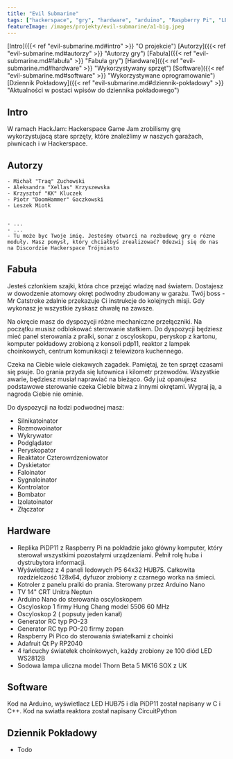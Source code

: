 ```yaml
---
title: "Evil Submarine"
tags: ["hackerspace", "gry", "hardware", "arduino", "Raspberry Pi", "LED", "WS2812", "Game Jam", "Hack Jam", "łódź podwodna"]
featureImage: /images/projekty/evil-submarine/a1-big.jpeg
---
```


[Intro]({{< ref "evil-submarine.md#intro" >}} "O projekcie") [Autorzy]({{< ref "evil-submarine.md#autorzy" >}} "Autorzy gry") [Fabuła]({{< ref "evil-submarine.md#fabuła" >}} "Fabuła gry") [Hardware]({{< ref "evil-submarine.md#hardware" >}} "Wykorzystywany sprzęt") [Software]({{< ref "evil-submarine.md#software" >}} "Wykorzystywane oprogramowanie") [Dziennik Pokładowy]({{< ref "evil-submarine.md#dziennik-pokładowy" >}} "Aktualności w postaci wpisów do dziennika pokładowego")


## Intro
W ramach HackJam: Hackerspace Game Jam zrobilismy grę wykorzystujacą stare sprzęty, które znaleźlimy w naszych garażach, piwnicach i w Hackerspace. 


## Autorzy 

    - Michał "Traq" Zuchowski
    - Aleksandra "Xellas" Krzyszewska
    - Krzysztof "KK" Kluczek 
    - Piotr "DoomHammer" Gaczkowski
    - Leszek Miotk 
    

    - ...
    - ... 
    - Tu może byc Twoje imię. Jesteśmy otwarci na rozbudowę gry o rózne moduły. Masz pomysł, który chciałbyś zrealizować? Odezwij się do nas na Discordzie Hackerspace Trójmiasto
    



## Fabuła 

Jesteś członkiem szajki, która chce przejąć władzę nad światem. Dostajesz w dowodzenie atomowy okręt podwodny zbudowany w garażu. Twój boss - Mr Catstroke zdalnie przekazuje Ci instrukcje do kolejnych misji. Gdy wykonasz je wszystkie zyskasz chwałę na zawsze.

Na okręcie masz do dyspozycji różne mechaniczne przełączniki. Na początku musisz odblokować sterowanie statkiem. Do dyspozycji będziesz mieć panel sterowania z pralki, sonar z oscyloskopu, peryskop z kartonu, komputer pokładowy zrobioną z konsoli pdp11, reaktor z lampek choinkowych, centrum komunikacji z telewizora kuchennego.

Czeka na Ciebie wiele ciekawych zagadek. Pamiętaj, że ten sprzęt czasami się psuje. Do grania przyda się lutownica i kilometr przewodów. Wszystkie awarie, będziesz musiał naprawiać na bieżąco. Gdy już opanujesz podstawowe sterowanie czeka Ciebie bitwa z innymi okrętami. Wygraj ją, a nagroda Ciebie nie ominie.

Do dyspozycji na łodzi podwodnej masz:

- Silnikatoinator
- Rozmowoinator
- Wykrywator
- Podglądator
- Peryskopator
- Reaktator Czterowrdzeniowator
- Dyskietator
- Faloinator
- Sygnaloinator
- Kontrolator
- Bombator
- Izolatoinator
- Złączator



## Hardware
 - Replika PiDP11 z Raspberry Pi na pokładzie jako główny komputer, który sterował wszystkimi pozostałymi urządzeniami. Pełnił rolę huba i dystrubytora informacji.  
 - Wyświetlacz z 4 paneli ledowych P5 64x32 HUB75. Całkowita rozdzielczość 128x64, dyfuzor zrobiony z czarnego worka na śmieci.  
 - Kotroler z panelu pralki do prania. Sterowany przez Arduino Nano
 - TV 14" CRT Unitra Neptun
 - Arduino Nano do sterowania oscyloskopem
 - Oscyloskop 1  firmy Hung Chang model 5506 60 MHz 
 - Oscyloskop 2 ( popsuty jeden kanał)
 - Generator RC typ PO-23 
 - Generator RC typ PO-20 firmy zopan 
 - Raspberry Pi Pico do sterowania światełkami z choinki 
 - Adafruit Qt Py RP2040
 - 4 łańcuchy światełek choinkowych, każdy zrobiony ze 100 diód LED WS2812B
 - Sodowa lampa uliczna model Thorn Beta 5 MK16 SOX z UK 



## Software
  Kod na Arduino, wyświetlacz LED HUB75 i dla PiDP11 został napisany w C i C++. Kod na swiatła reaktora został napisany CircuitPython


## Dziennik Pokładowy 
- Todo 